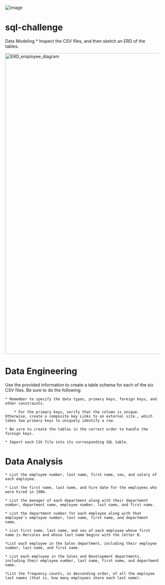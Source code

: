 ![image](https://user-images.githubusercontent.com/108558769/201503130-35dc579d-745a-4f29-801c-ce9e4399b16e.png)
# sql-challenge
Data Modeling
    * Inspect the CSV files, and then sketch an ERD of the tables.
    
<img width="979" alt="ERD_employee_diagram" src="https://user-images.githubusercontent.com/108558769/201503303-8a7d3dec-bb8c-40d0-8276-141cb0af5951.png">    

# Data Engineering
Use the provided information to create a table schema for each of the six CSV files. Be sure to do the following:

    * Remember to specify the data types, primary keys, foreign keys, and other constraints.

        * For the primary keys, verify that the column is unique. Otherwise, create a composite key Links to an external site., which takes two primary keys to uniquely identify a row.

    * Be sure to create the tables in the correct order to handle the foreign keys.

    * Import each CSV file into its corresponding SQL table.

# Data Analysis
    * List the employee number, last name, first name, sex, and salary of each employee.

    * List the first name, last name, and hire date for the employees who were hired in 1986.

    * List the manager of each department along with their department number, department name, employee number, last name, and first name.

    * List the department number for each employee along with that employee’s employee number, last name, first name, and department name.

    * List first name, last name, and sex of each employee whose first name is Hercules and whose last name begins with the letter B.

    *List each employee in the Sales department, including their employee number, last name, and first name.

    * List each employee in the Sales and Development departments, including their employee number, last name, first name, and department name.

    *List the frequency counts, in descending order, of all the employee last names (that is, how many employees share each last name).

